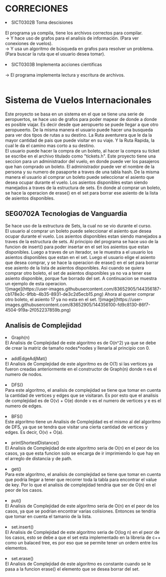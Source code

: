 <h1>CORRECIONES</h1>
<li>SICT0302B Toma descisiones</li><br>
El programa ya compila, tiene los archivos correctos para compilar. <br>
-> Y hace uso de grafos para el analisis de información. (Para ver conexiones de vuelos).<br>
-> Y usa un algoritmo de búsqueda en grafos para resolver un problema. (Para buscar la ruta que el usuario desea tomar).
<br></br>
<li>SICT0303B Implementa acciones cientificas</li><br>
-> El programa implementa lectura y escritura de archivos.
<br></br>
<h1>Sistema de Vuelos Internacionales</h1>

Este proyecto se basa en un sistema en el que se tiene una serie de aeropuertos, se hace uso de grafos para poder mapear de donde a donde es posible viajar. Es decir desde que aeropuerto se puede llegar a que otro aeropueerto. De la misma manera el usuario puede hacer una busqueda para ver dos tipos de rutas a su destino. La Ruta aventurera que le da la mayor cantidad de pais que puede visitar en su viaje. Y la Ruta Rapida, la cual le da el camino mas corto a su destino.<br>
El usuario puede hacer la compra de un boleto, al hacer la compra su ticket se escribe en el archivo titulado como "tickets.h". Este proyecto tiene una seccion para un administrador del vuelo, en donde puede ver los pasajeros que han comprado un boleto. El administrador puede ver el nombre de la persona y su numero de pasaporte a traves de una tabla hash. De la misma manera el usuario al comprar un boleto puede seleccionar el asiento que desea ocupar durante el vuelo. Los asientos disponibles estan siendo manejados a traves de la estructura de sets. En donde al comprar un boleto, se hace la operacion de erase() en el set para borrar ese asiento de la lista de asientos disponibles. 

<h2>SEG0702A Tecnologias de Vanguardia </h2>
Se hace uso de la estructura de Sets, la cual no se vio durante el curso. <br>
El usuario al comprar un boleto puede seleccionar el asiento que desea ocupar durante el vuelo. Los asientos disponibles estan siendo manejados a traves de la estructura de sets. Al principio del programa se hace uso de la funcion de insert() para poder insertar en el set los asientos que estan disponibles. Luego a traves de un iterador, se le muestra a el usuario los asientos disponibles que estan en el set. Luego el usuario elige el asiento que desea comprar, y se hace la operacion de erase() en el set para borrar ese asiento de la lista de asientos disponibles. Asi cuando se quiera comprar otro boleto, el set de asientos disponibles ya no va a tener ese asiento disponible, porque fue borrado del set. A continuacion se muestra un ejemplo de esta operacion.<br>
![image](https://user-images.githubusercontent.com/83652905/144356187-cb178e3c-9fbb-4b35-8931-de3c2d5ecb15.png)
Ahora al querer comprar otro boleto, el asiento 17 ya no esta en el set. 
![image](https://user-images.githubusercontent.com/83652905/144356100-fd9c8130-86f7-4504-919a-2f052237859b.png)


<h2>Analisis de Complejidad</h2>
<li>Graph(n)</li>
El Analisis de Complejidad de este algoritmo es de O(n^2) ya que se debe de crear la matriz de tamaño nodes*nodes y llenarla al principio con 0. 
<br></br>

<li>addEdgeAdjMat()</li>
El Analisis de Complejidad de este algoritmo es de O(1) si las vertices ya fueron creadas anteriormente en el constructor de Graph(n) donde n es el numero de nodos.
<br></br>

<li>DFS()</li>
Para este algoritmo, el analisis de complejidad se tiene que tomar en cuenta la cantidad de vertices y edges que se visitaran. Es por esto que el analisis de complejidad es de O(v) + O(e) donde v es el numero de vertices y e es el numero de edges.
<br></br>

<li>BFS()</li>
Este algoritmo tiene un Analisis de Complejidad es el mismo al del algoritmo de DFS, ya que se tendra que visitar una cierta cantidad de vertices y edges. Es decir, O(v) + O(a).
<br></br>

<li>printShortestDistance()</li>
El Analisis de Complejidad de este algoritmo seria de O(n) en el peor de los casos, ya que esta funcion solo se encarga de ir imprimiendo lo que hay en el arreglo de distancia y de path.
<br></br>

<li>get()</li>
Para este algoritmo, el analisis de complejidad se tiene que tomar en cuenta que podria llegar a tener que recorrer toda la tabla para encontrar el value de key. Por lo que el analisis de complejidad tendria que ser de O(n) en el peor de los casos.
<br></br>

<li>put()</li>
El Analisis de Complejidad de este algoritmo seria de O(n) en el peor de los casos, ya que se podrian encontrar varias colisiones. Entonces se tendria que tomar en cuenta el tamanio de la lista.
<br></br>

<li>set.insert()</li>
El Analisis de Complejidad de este algoritmo seria de O(log n) en el peor de los casos, esto se debe a que el set esta implementado en la libreria de c++ como un balaced tree, es por eso que se permite tener un ordern entre los elementos.
<br></br>

<li>set.erase()</li>
El Analisis de Complejidad de este algoritmo es constante cuando se le pasa a la funcion erase() el elemento que se desea borrar del set.
